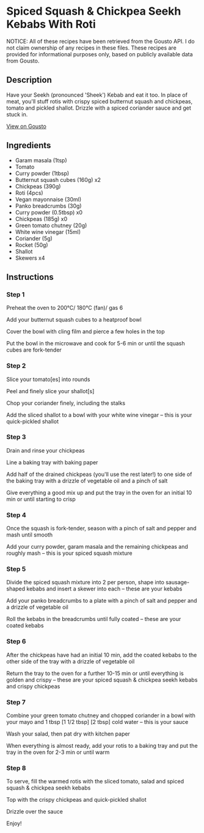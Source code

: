 # Spiced Squash & Chickpea Seekh Kebabs With Roti

NOTICE: All of these recipes have been retrieved from the Gousto API. I do not claim ownership of any recipes in these files. These recipes are provided for informational purposes only, based on publicly available data from Gousto.

## Description

Have your Seekh (pronounced 'Sheek') Kebab and eat it too. In place of meat, you'll stuff rotis with crispy spiced butternut squash and chickpeas, tomato and pickled shallot. Drizzle with a spiced coriander sauce and get stuck in. 

[View on Gousto](https://www.gousto.co.uk/recipes/cookbook/spiced-squash-chickpea-seekh-kebabs-with-roti)

## Ingredients

- Garam masala (1tsp)
- Tomato
- Curry powder (1tbsp)
- Butternut squash cubes (160g) x2
- Chickpeas (390g)
- Roti (4pcs)
- Vegan mayonnaise (30ml)
- Panko breadcrumbs (30g)
- Curry powder (0.5tbsp) x0
- Chickpeas (185g) x0
- Green tomato chutney (20g)
- White wine vinegar (15ml)
- Coriander (5g)
- Rocket (50g)
- Shallot
- Skewers x4

## Instructions


### Step 1

Preheat the oven to 200°C/ 180°C (fan)/ gas 6

Add your butternut squash cubes to a heatproof bowl

Cover the bowl with cling film and pierce a few holes in the top

Put the bowl in the microwave and cook for 5-6 min or until the squash cubes are fork-tender


### Step 2

Slice your tomato[es] into rounds

Peel and finely slice your shallot[s]

Chop your coriander finely, including the stalks

Add the sliced shallot to a bowl with your white wine vinegar – this is your quick-pickled shallot


### Step 3

Drain and rinse your chickpeas

Line a baking tray with baking paper

Add half of the drained chickpeas (you'll use the rest later!) to one side of the baking tray with a drizzle of<span class="text-danger"> </span>vegetable oil and a pinch of salt

Give everything a good mix up and put the tray in the oven for an initial 10 min or until starting to crisp


### Step 4

Once the squash is fork-tender, season with a pinch of salt and pepper and mash until smooth

Add your curry powder, garam masala and the remaining chickpeas and roughly mash – this is your spiced squash mixture


### Step 5

Divide the spiced squash mixture into 2 per person,<span class="text-danger"> </span>shape into sausage-shaped kebabs and insert a skewer into each – these are your kebabs

Add your panko breadcrumbs to a plate with a pinch of salt and pepper and a drizzle of vegetable oil

Roll the kebabs in the breadcrumbs until fully coated – these are your coated kebabs


### Step 6

After the chickpeas have had an initial 10 min, add the coated kebabs to the other side of the tray with a drizzle of vegetable oil

Return the tray to the oven for a further 10-15 min or until everything is golden and crispy – these are your spiced squash & chickpea seekh kebabs and crispy chickpeas


### Step 7

Combine your green tomato chutney and chopped coriander in a bowl with your mayo and 1 tbsp<span class="text-purple"> [1 1/2 tbsp] </span><span class="text-danger">[2 tbsp] </span>cold water – this is your sauce

Wash your salad, then pat dry with kitchen paper

When everything is almost ready, add your rotis to a baking tray and put the tray in the oven for 2-3 min or until warm

### Step 8

To serve, fill the warmed rotis with the sliced tomato, salad and spiced squash & chickpea seekh kebabs

Top with the crispy chickpeas and quick-pickled shallot

Drizzle over the sauce

Enjoy!

